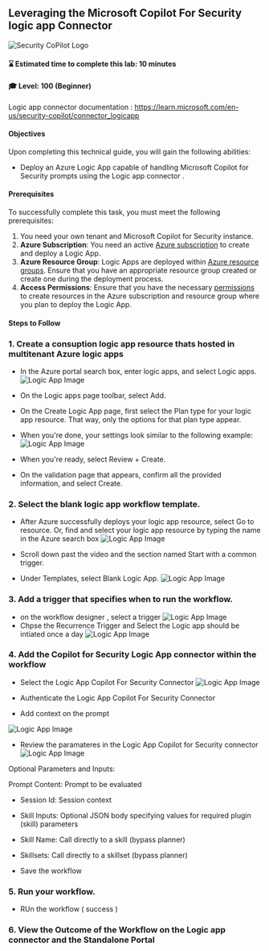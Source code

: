 ## Leveraging the Microsoft Copilot For Security logic app Connector

![Security CoPilot Logo](https://github.com/Azure/Copilot-For-Security/blob/main/Images/ic_fluent_copilot_64_64%402x.png)
#### ⌛ Estimated time to complete this lab: 10 minutes
#### 🎓 Level: 100 (Beginner)

Logic app connector documentation : https://learn.microsoft.com/en-us/security-copilot/connector_logicapp

#### Objectives
Upon completing this technical guide, you will gain the following abilities:<br>

* Deploy an Azure Logic App capable of handling Microsoft Copilot for Security prompts using the Logic app connector .<br>

#### Prerequisites
To successfully complete this task, you must meet the following prerequisites:<br>

1.  You need your own tenant and Microsoft Copilot for Security instance.<br>
2. **Azure Subscription**: You need an active [Azure subscription](https://azure.microsoft.com/en-us/free/) to create and deploy a Logic App.
3. **Azure Resource Group**: Logic Apps are deployed within [Azure resource groups](https://docs.microsoft.com/en-us/azure/azure-resource-manager/management/manage-resource-groups). Ensure that you have an appropriate resource group created or create one during the deployment process.
4. **Access Permissions**: Ensure that you have the necessary [permissions](https://docs.microsoft.com/en-us/azure/role-based-access-control/overview) to create resources in the Azure subscription and resource group where you plan to deploy the Logic App.

#### Steps to Follow
### 1. Create a consuption logic app resource thats hosted in multitenant Azure logic apps 

- In the Azure portal search box, enter logic apps, and select Logic apps.
![Logic App Image](https://github.com/Azure/Copilot-For-Security/raw/main/Images/Logicapp%20images/logicapp1.png)
- On the Logic apps page toolbar, select Add.
- On the Create Logic App page, first select the Plan type for your logic app resource. That way, only the options for that plan type appear.
- When you're done, your settings look similar to the following example:
![Logic App Image](https://github.com/Azure/Copilot-For-Security/raw/main/Images/Logicapp%20images/logicapp2.png)

- When you're ready, select Review + Create.
- On the validation page that appears, confirm all the provided information, and select Create.

### 2. Select the blank logic app workflow template.
- After Azure successfully deploys your logic app resource, select Go to resource. Or, find and select your logic app resource by typing the name in the Azure search box
![Logic App Image](https://github.com/Azure/Copilot-For-Security/raw/main/Images/Logicapp%20images/logicapp3.png)

- Scroll down past the video and the section named Start with a common trigger.
- Under Templates, select Blank Logic App.
![Logic App Image](https://github.com/Azure/Copilot-For-Security/raw/main/Images/Logicapp%20images/logicapp4.png)

### 3.  Add a trigger that specifies when to run the workflow.
- on the workflow designer , select a trigger 
![Logic App Image](https://github.com/Azure/Copilot-For-Security/raw/main/Images/Logicapp%20images/logicapp5.png)
- Chpse the Recurrence Trigger and Select the Logic app should be intiated once a day 
![Logic App Image](https://github.com/Azure/Copilot-For-Security/raw/main/Images/Logicapp%20images/logicapp6.png)

### 4.  Add the Copilot for Security Logic App connector within the workflow 
- Select the Logic App Copilot For Security Connector 
![Logic App Image](https://github.com/Azure/Copilot-For-Security/raw/main/Images/Logicapp%20images/logicapp7.png)

- Authenticate the Logic App Copilot For Security Connector 
- Add context on the prompt 

![Logic App Image](https://github.com/Azure/Copilot-For-Security/raw/main/Images/Logicapp%20images/logicapp9.png)

- Review the paramateres in the Logic App Copilot for Security connector
![Logic App Image](https://github.com/Azure/Copilot-For-Security/raw/main/Images/Logicapp%20images/logicapp8.png)

Optional Parameters and Inputs:

Prompt Content: Prompt to be evaluated 
- Session Id: Session context
- Skill Inputs: Optional JSON body specifying values for required plugin (skill) parameters
- Skill Name: Call directly to a skill (bypass planner)
- Skillsets: Call directly to a skillset (bypass planner)

- Save the workflow 

### 5. Run your workflow.
- RUn the workflow ( success )

### 6. View the Outcome of the Workflow on the Logic app connector and the Standalone Portal  
